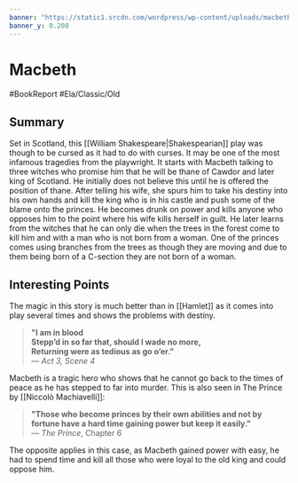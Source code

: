 ```yaml
---
banner: "https://static1.srcdn.com/wordpress/wp-content/uploads/macbeth-movie-reviews-2015-fassbender.jpg"
banner_y: 0.208
---
```

# Macbeth 
#BookReport #Ela/Classic/Old  

## Summary 

Set in Scotland, this [[William Shakespeare|Shakespearian]] play was though to be cursed as it had to do with curses. It may be one of the most infamous tragedies from the playwright. It starts with Macbeth talking to three witches who promise him that he will be thane of Cawdor and later king of Scotland. He initially does not believe this until he is offered the position of thane. After telling his wife, she spurs him to take his destiny into his own hands and kill the king who is in his castle and push some of the blame onto the princes. He becomes drunk on power and kills anyone who opposes him to the point where his wife kills herself in guilt. He later learns from the witches that he can only die when the trees in the forest come to kill him and with a man who is not born from a woman. One of the princes comes using branches from the trees as though they are moving and due to them being born of a C-section they are not born of a woman. 
## Interesting Points

The magic in this story is much better than in [[Hamlet]] as it comes into play several times and shows the problems with destiny.

> **"I am in blood  
> Stepp’d in so far that, should I wade no more,  
> Returning were as tedious as go o’er."**  
> — _Act 3, Scene 4_

Macbeth is a tragic hero who shows that he cannot go back to the times of peace as he has stepped to far into murder. This is also seen in The Prince by [[Niccolò Machiavelli]]:

> **"Those who become princes by their own abilities and not by fortune have a hard time gaining power but keep it easily."**  
— _The Prince_, Chapter 6

The opposite applies in this case, as Macbeth gained power with easy, he had to spend time and kill all those who were loyal to the old king and could oppose him.